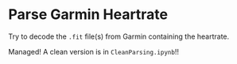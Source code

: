 # Parse Garmin Heartrate
Try to decode the `.fit` file(s) from Garmin containing the heartrate.

Managed! A clean version is in `CleanParsing.ipynb`!!
